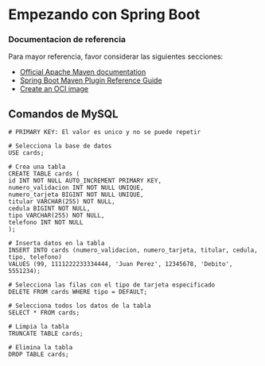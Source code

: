 # Empezando con Spring Boot

### Documentacion de referencia
Para mayor referencia, favor considerar las siguientes secciones:

* [Official Apache Maven documentation](https://maven.apache.org/guides/index.html)
* [Spring Boot Maven Plugin Reference Guide](https://docs.spring.io/spring-boot/docs/3.0.4/maven-plugin/reference/html/)
* [Create an OCI image](https://docs.spring.io/spring-boot/docs/3.0.4/maven-plugin/reference/html/#build-image)

## Comandos de MySQL

```MySql
# PRIMARY KEY: El valor es unico y no se puede repetir

# Selecciona la base de datos
USE cards;

# Crea una tabla
CREATE TABLE cards (
id INT NOT NULL AUTO_INCREMENT PRIMARY KEY,
numero_validacion INT NOT NULL UNIQUE,
numero_tarjeta BIGINT NOT NULL UNIQUE,
titular VARCHAR(255) NOT NULL,
cedula BIGINT NOT NULL,
tipo VARCHAR(255) NOT NULL,
telefono INT NOT NULL
);

# Inserta datos en la tabla
INSERT INTO cards (numero_validacion, numero_tarjeta, titular, cedula, tipo, telefono)
VALUES (99, 1111222233334444, 'Juan Perez', 12345678, 'Debito', 5551234);

# Selecciona las filas con el tipo de tarjeta especificado
DELETE FROM cards WHERE tipo = DEFAULT;

# Selecciona todos los datos de la tabla
SELECT * FROM cards;

# Limpia la tabla
TRUNCATE TABLE cards;

# Elimina la tabla
DROP TABLE cards;
```
